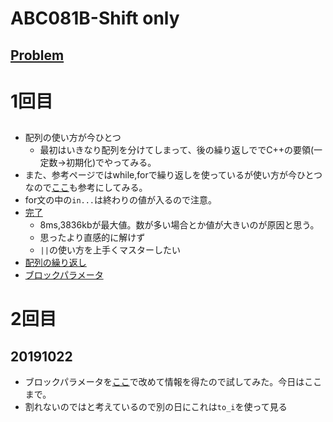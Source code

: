 # ABC081B-Shift only

[Problem](https://atcoder.jp/contests/abc081/tasks/abc081_b)
---
# 1回目
## 
* 配列の使い方が今ひとつ
    * 最初はいきなり配列を分けてしまって、後の繰り返しででC++の要領(一定数→初期化)でやってみる。
* また、参考ページではwhile,forで繰り返しを使っているが使い方が今ひとつ
なので[ここ](https://qiita.com/mojihige/items/d0881a7730c9085dd969)も参考にしてみる。
* for文の中の`in...`は終わりの値が入るので注意。
* [完了](https://atcoder.jp/contests/abc081/submissions/8084500)
    * 8ms,3836kbが最大値。数が多い場合とか値が大きいのが原因と思う。
    * 思ったより直感的に解けず
    * `||`の使い方を上手くマスターしたい
* [配列の繰り返し](https://qiita.com/otuhs_d/items/f27a6458991b722fe3bb)
* [ブロックパラメータ](https://qiita.com/tsubasakat/items/b427f62cfa9bc382e0ac)

# 2回目
## 20191022
* ブロックパラメータを[ここ](https://www.buildinsider.net/language/rubytips/0011)で改めて情報を得たので試してみた。今日はここまで。
* 割れないのではと考えているので別の日にこれは`to_i`を使って見る